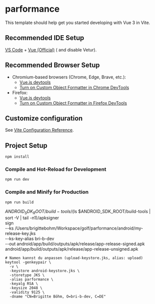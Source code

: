 # parformance

This template should help get you started developing with Vue 3 in Vite.

## Recommended IDE Setup

[VS Code](https://code.visualstudio.com/) + [Vue (Official)](https://marketplace.visualstudio.com/items?itemName=Vue.volar) (
and disable Vetur).

## Recommended Browser Setup

- Chromium-based browsers (Chrome, Edge, Brave, etc.):
    - [Vue.js devtools](https://chromewebstore.google.com/detail/vuejs-devtools/nhdogjmejiglipccpnnnanhbledajbpd)
    - [Turn on Custom Object Formatter in Chrome DevTools](http://bit.ly/object-formatters)
- Firefox:
    - [Vue.js devtools](https://addons.mozilla.org/en-US/firefox/addon/vue-js-devtools/)
    - [Turn on Custom Object Formatter in Firefox DevTools](https://fxdx.dev/firefox-devtools-custom-object-formatters/)

## Customize configuration

See [Vite Configuration Reference](https://vite.dev/config/).

## Project Setup

```sh
npm install
```

### Compile and Hot-Reload for Development

```sh
npm run dev
```

### Compile and Minify for Production

```sh
npm run build
```


$ANDROID_SDK_ROOT/build-tools/$(ls $ANDROID_SDK_ROOT/build-tools | sort -V | tail -n1)/apksigner \
sign \
--ks /Users/brigittebohm/Workspace/golf/parformance/android/my-release-key.jks \
--ks-key-alias bri-b-dev \
--out android/app/build/outputs/apk/release/app-release-signed.apk \
android/app/build/outputs/apk/release/app-release-unsigned.apk

```
# Namen kannst du anpassen (upload-keystore.jks, alias: upload)
keytool -genkeypair \
  -v \
  -keystore android-keystore.jks \
  -storetype JKS \
  -alias parformance \
  -keyalg RSA \
  -keysize 2048 \
  -validity 9125 \
  -dname "CN=Brigitte Böhm, O=bri-b-dev, C=DE"

```